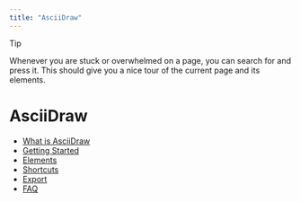 ```yaml
---
title: "AsciiDraw"
---
```


<script setup>
import { LucideCircleHelp } from "lucide-vue-next";
</script>
<style scoped>
.lucide {
    display: inline-block;
}
</style>

> [!TIP]
> Whenever you are stuck or overwhelmed on a page, you can search for <LucideCircleHelp class="size-5" /> and press it.
> This should give you a nice tour of the current page and its elements.

# AsciiDraw

- [What is AsciiDraw](/docs/what-is-asciidraw/index.md)
- [Getting Started](/docs/getting-started/index.md)
- [Elements](/docs/elements/index.md)
- [Shortcuts](/docs/shortcuts/index.md)
- [Export](/docs/export/index.md)
- [FAQ](/docs/faq/index.md)
